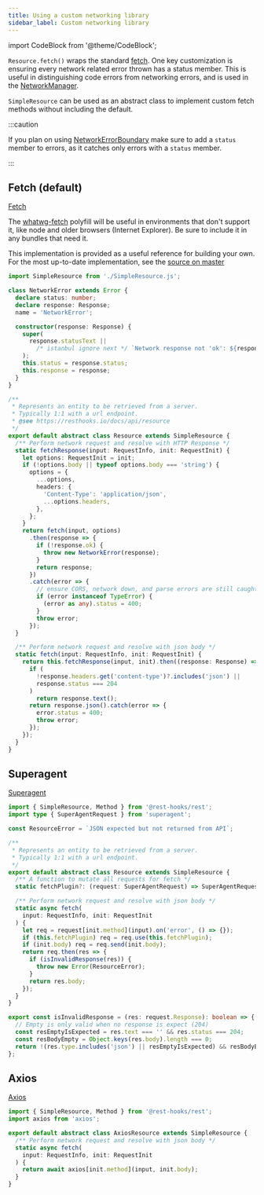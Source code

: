 ```yaml
---
title: Using a custom networking library
sidebar_label: Custom networking library
---
```

import CodeBlock from '@theme/CodeBlock';

`Resource.fetch()` wraps the standard [fetch](https://developer.mozilla.org/en-US/docs/Web/API/Fetch_API).
One key customization is ensuring every network related error thrown has a
status member. This is useful in distinguishing code errors from networking errors,
and is used in the [NetworkManager](../api/NetworkManager).

`SimpleResource` can be used as an abstract class to implement custom fetch methods
without including the default.


:::caution

If you plan on using [NetworkErrorBoundary](../api/NetworkErrorBoundary) make sure
to add a `status` member to errors, as it catches only errors with a `status` member.

:::

## Fetch (default)

[Fetch](https://developer.mozilla.org/en-US/docs/Web/API/Fetch_API)

The [whatwg-fetch](https://github.com/github/fetch#installation) polyfill will be
useful in environments that don't support it, like node and older browsers
(Internet Explorer). Be sure to include it in any bundles that need it.

This implementation is provided as a useful reference for building your own.
For the most up-to-date implementation, see the [source on master](https://github.com/coinbase/rest-hooks/blob/master/packages/rest-hooks/src/resource/Resource.ts)


```ts
import SimpleResource from './SimpleResource.js';

class NetworkError extends Error {
  declare status: number;
  declare response: Response;
  name = 'NetworkError';

  constructor(response: Response) {
    super(
      response.statusText ||
        /* istanbul ignore next */ `Network response not 'ok': ${response.status}`,
    );
    this.status = response.status;
    this.response = response;
  }
}

/**
 * Represents an entity to be retrieved from a server.
 * Typically 1:1 with a url endpoint.
 * @see https://resthooks.io/docs/api/resource
 */
export default abstract class Resource extends SimpleResource {
  /** Perform network request and resolve with HTTP Response */
  static fetchResponse(input: RequestInfo, init: RequestInit) {
    let options: RequestInit = init;
    if (!options.body || typeof options.body === 'string') {
      options = {
        ...options,
        headers: {
          'Content-Type': 'application/json',
          ...options.headers,
        },
      };
    }
    return fetch(input, options)
      .then(response => {
        if (!response.ok) {
          throw new NetworkError(response);
        }
        return response;
      })
      .catch(error => {
        // ensure CORS, network down, and parse errors are still caught by NetworkErrorBoundary
        if (error instanceof TypeError) {
          (error as any).status = 400;
        }
        throw error;
      });
  }

  /** Perform network request and resolve with json body */
  static fetch(input: RequestInfo, init: RequestInit) {
    return this.fetchResponse(input, init).then((response: Response) => {
      if (
        !response.headers.get('content-type')?.includes('json') ||
        response.status === 204
      )
        return response.text();
      return response.json().catch(error => {
        error.status = 400;
        throw error;
      });
    });
  }
}
```

## Superagent

[Superagent](http://visionmedia.github.io/superagent/)

```typescript
import { SimpleResource, Method } from '@rest-hooks/rest';
import type { SuperAgentRequest } from 'superagent';

const ResourceError = `JSON expected but not returned from API`;

/**
 * Represents an entity to be retrieved from a server.
 * Typically 1:1 with a url endpoint.
 */
export default abstract class Resource extends SimpleResource {
  /** A function to mutate all requests for fetch */
  static fetchPlugin?: (request: SuperAgentRequest) => SuperAgentRequest;

  /** Perform network request and resolve with json body */
  static async fetch(
    input: RequestInfo, init: RequestInit
  ) {
    let req = request[init.method](input).on('error', () => {});
    if (this.fetchPlugin) req = req.use(this.fetchPlugin);
    if (init.body) req = req.send(init.body);
    return req.then(res => {
      if (isInvalidResponse(res)) {
        throw new Error(ResourceError);
      }
      return res.body;
    });
  }
}

export const isInvalidResponse = (res: request.Response): boolean => {
  // Empty is only valid when no response is expect (204)
  const resEmptyIsExpected = res.text === '' && res.status === 204;
  const resBodyEmpty = Object.keys(res.body).length === 0;
  return !(res.type.includes('json') || resEmptyIsExpected) && resBodyEmpty;
};
```

## Axios

[Axios](https://github.com/axios/axios)

```typescript
import { SimpleResource, Method } from '@rest-hooks/rest';
import axios from 'axios';

export default abstract class AxiosResource extends SimpleResource {
  /** Perform network request and resolve with json body */
  static async fetch(
    input: RequestInfo, init: RequestInit
  ) {
    return await axios[init.method](input, init.body);
  }
}
```
